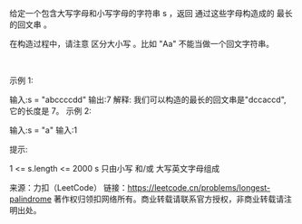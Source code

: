 给定一个包含大写字母和小写字母的字符串 s ，返回 通过这些字母构造成的 最长的回文串 。

在构造过程中，请注意 区分大小写 。比如 "Aa" 不能当做一个回文字符串。

 

示例 1:

输入:s = "abccccdd"
输出:7
解释:
我们可以构造的最长的回文串是"dccaccd", 它的长度是 7。
示例 2:

输入:s = "a"
输入:1
 

提示:

1 <= s.length <= 2000
s 只由小写 和/或 大写英文字母组成


来源：力扣（LeetCode）
链接：https://leetcode.cn/problems/longest-palindrome
著作权归领扣网络所有。商业转载请联系官方授权，非商业转载请注明出处。